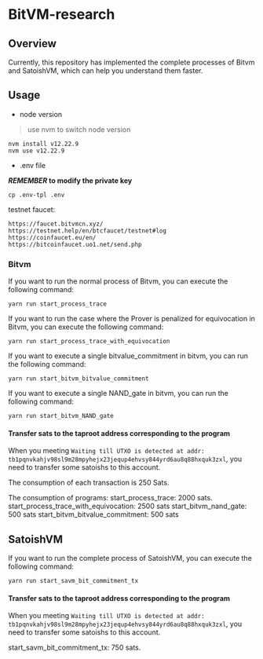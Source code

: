 # BitVM-research
## Overview
Currently, this repository has implemented the complete processes of Bitvm and SatoishVM, which can help you understand them faster.

## Usage

* node version
> use nvm to switch node version
```
nvm install v12.22.9
nvm use v12.22.9
```

* .env file

***REMEMBER* to modify the private key**

```
cp .env-tpl .env
```

testnet faucet:
```
https://faucet.bitvmcn.xyz/
https://testnet.help/en/btcfaucet/testnet#log
https://coinfaucet.eu/en/
https://bitcoinfaucet.uo1.net/send.php
```

### Bitvm
If you want to run the normal process of Bitvm, you can execute the following command:
```
yarn run start_process_trace
```
If you want to run the case where the Prover is penalized for equivocation in Bitvm, you can execute the following command:
```
yarn run start_process_trace_with_equivocation
```
If you want to execute a single bitvalue_commitment in bitvm, you can run the following command:
```
yarn run start_bitvm_bitvalue_commitment
```
If you want to execute a single NAND_gate in bitvm, you can run the following command:
```
yarn run start_bitvm_NAND_gate
```

#### Transfer sats to the taproot address corresponding to the program

When you meeting `Waiting till UTXO is detected at addr: tb1pqnvkahjv98sl9m28mpyhejx23jequp4ehvsy844yrd6au8q88hxquk3zxl`,
you need to transfer some satoishs to this account.

The consumption of each transaction is 250 Sats.

The consumption of programs: 
start_process_trace: 2000 sats. 
start_process_trace_with_equivocation: 2500 sats
start_bitvm_nand_gate: 500 sats
start_bitvm_bitvalue_commitment: 500 sats


## SatoishVM
If you want to run the complete process of SatoishVM, you can execute the following command:
```
yarn run start_savm_bit_commitment_tx
```

#### Transfer sats to the taproot address corresponding to the program

When you meeting `Waiting till UTXO is detected at addr: tb1pqnvkahjv98sl9m28mpyhejx23jequp4ehvsy844yrd6au8q88hxquk3zxl`,
you need to transfer some satoishs to this account.

start_savm_bit_commitment_tx: 750 sats.

